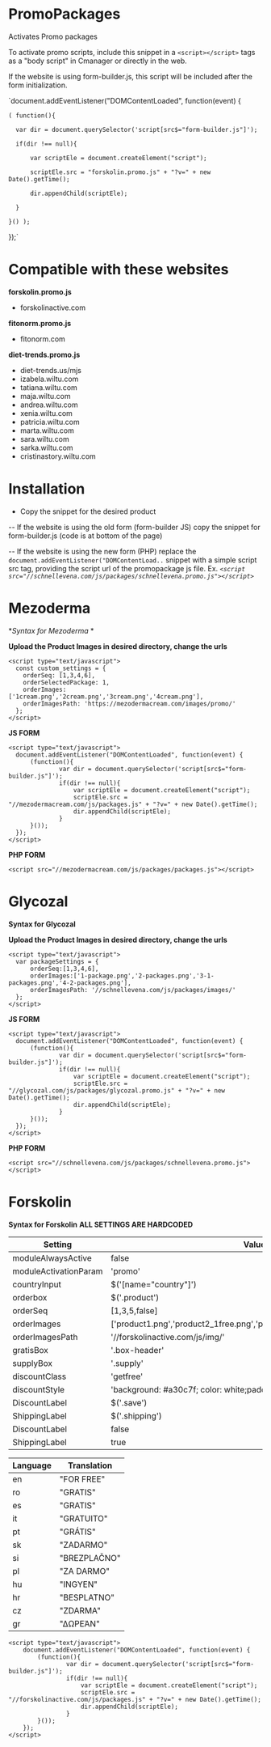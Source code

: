 # PromoPackages
Activates Promo packages


To activate promo scripts, include this snippet in a `<script></script>` tags as a "body script" in Cmanager or directly in the web.

If the website is using form-builder.js, this script will be included after the form initialization.

`document.addEventListener("DOMContentLoaded", function(event) {

    ( function(){

      var dir = document.querySelector('script[src$="form-builder.js"]');

      if(dir !== null){

          var scriptEle = document.createElement("script");

          scriptEle.src = "forskolin.promo.js" + "?v=" + new Date().getTime();

          dir.appendChild(scriptEle);

      }

    }() );

});`

# Compatible with these websites

**forskolin.promo.js**

- forskolinactive.com


**fitonorm.promo.js**

- fitonorm.com


**diet-trends.promo.js**

- diet-trends.us/mjs
- izabela.wiltu.com
- tatiana.wiltu.com
- maja.wiltu.com
- andrea.wiltu.com
- xenia.wiltu.com
- patricia.wiltu.com
- marta.wiltu.com
- sara.wiltu.com
- sarka.wiltu.com
- cristinastory.wiltu.com


# Installation

- Copy the snippet for the desired product

-- If the website is using the old form (form-builder JS) copy the snippet for form-builder.js (code is at bottom of the page)

-- If the website is using the new form (PHP) replace the `document.addEventListener("DOMContentLoad..` snippet with a simple script src tag, providing the script url of the promopackage js file. Ex. *`<script src="//schnellevena.com/js/packages/schnellevena.promo.js"></script>`*


# Mezoderma

**Syntax for Mezoderma* *

**Upload the Product Images in desired directory, change the urls**

```
<script type="text/javascript">
  const custom_settings = {
    orderSeq: [1,3,4,6],
    orderSelectedPackage: 1,
    orderImages: ['1cream.png','2cream.png','3cream.png','4cream.png'],
    orderImagesPath: 'https://mezodermacream.com/images/promo/'
  };
</script>
```

**JS FORM**

```
<script type="text/javascript">
  document.addEventListener("DOMContentLoaded", function(event) {
      (function(){
              var dir = document.querySelector('script[src$="form-builder.js"]');
              if(dir !== null){
                  var scriptEle = document.createElement("script");
                  scriptEle.src = "//mezodermacream.com/js/packages.js" + "?v=" + new Date().getTime();
                  dir.appendChild(scriptEle);
              }
      }());
  });
</script>
```

**PHP FORM**

```
<script src="//mezodermacream.com/js/packages/packages.js"></script>
```



# Glycozal

**Syntax for Glycozal**

**Upload the Product Images in desired directory, change the urls**

```
<script type="text/javascript">
  var packageSettings = {
      orderSeq:[1,3,4,6],
      orderImages:['1-package.png','2-packages.png','3-1-packages.png','4-2-packages.png'],
      orderImagesPath: '//schnellevena.com/js/packages/images/'
  };
</script>
```

**JS FORM**

```
<script type="text/javascript">
  document.addEventListener("DOMContentLoaded", function(event) {
      (function(){
              var dir = document.querySelector('script[src$="form-builder.js"]');
              if(dir !== null){
                  var scriptEle = document.createElement("script");
                  scriptEle.src = "//glycozal.com/js/packages/glycozal.promo.js" + "?v=" + new Date().getTime();
                  dir.appendChild(scriptEle);
              }
      }());
  });
</script>
```

**PHP FORM**

```
<script src="//schnellevena.com/js/packages/schnellevena.promo.js"></script>
```



# Forskolin

**Syntax for Forskolin**
**ALL SETTINGS ARE HARDCODED**

| Setting       | Value         |
| ------------- | ------------- |
| moduleAlwaysActive | false |
| moduleActivationParam | 'promo' |
| countryInput | $('[name="country"]') |
| orderbox | $('.product') |
| orderSeq | [1,3,5,false] |
| orderImages | ['product1.png','product2_1free.png','product3_2free.png','product4.png'] |
| orderImagesPath | '//forskolinactive.com/js/img/' |
| gratisBox | '.box-header' |
| supplyBox | '.supply' |
| discountClass | 'getfree' |
| discountStyle | 'background: #a30c7f; color: white;padding: 0px 10px;margin: 0 10px;' |
| DiscountLabel | $('.save') |
| ShippingLabel | $('.shipping') |
| DiscountLabel | false |
| ShippingLabel | true |

| Language | Translation |
| ------------- | ------------- |
| en | "FOR FREE" |
| ro | "GRATIS" |
| es | "GRATIS" |
| it | "GRATUITO" |
| pt | "GRÁTIS" |
| sk | "ZADARMO" |
| si | "BREZPLAČNO" |
| pl | "ZA DARMO" |
| hu | "INGYEN" |
| hr | "BESPLATNO" |
| cz | "ZDARMA" |
| gr | "ΔΩΡΕΆΝ" |

```
<script type="text/javascript">
    document.addEventListener("DOMContentLoaded", function(event) {
        (function(){
                var dir = document.querySelector('script[src$="form-builder.js"]');
                if(dir !== null){
                    var scriptEle = document.createElement("script");
                    scriptEle.src = "//forskolinactive.com/js/packages.js" + "?v=" + new Date().getTime();
                    dir.appendChild(scriptEle);
                }
        }());
    });
</script>
```

